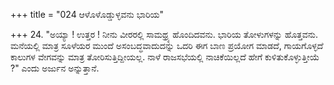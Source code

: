 +++
title = "024 ಆಳೊಳೊಡ್ಡುಳ್ಳವನು ಭಾರಿಯ"

+++
24. "ಅಯ್ಯಾ ! ಉತ್ತರ ! ನೀನು ವೀರರಲ್ಲಿ ಸಾಮಥ್ರ್ಯ ಹೊಂದಿದವನು. ಭಾರಿಯ ತೋಳುಗಳನ್ನು ಹೊತ್ತವನು. ಮನೆಯಲ್ಲಿ ಮಾತ್ರ ಸೂಳೆಯರ ಮುಂದೆ ಅಸಂಬದ್ಧವಾದುದನ್ನು ಒದರಿ ಈಗ  ಬಾಣ ಪ್ರಯೋಗ ಮಾಡದೆ, ಗಾಯಗೊಳ್ಳದೆ  ಕಾಲುಗಳ ವೇಗವನ್ನು ಮಾತ್ರ ತೋರಿಸುತ್ತಿದ್ದೀಯಲ್ಲ. ನಾಳೆ ರಾಜಸಭೆಯಲ್ಲಿ ನಾಚಿಕೆಯಿಲ್ಲದೆ ಹೇಗೆ ಕುಳಿತುಕೊಳ್ಳುತ್ತೀಯೆ ?" ಎಂದು ಅರ್ಜುನ ಅನ್ನುತ್ತಾನೆ.